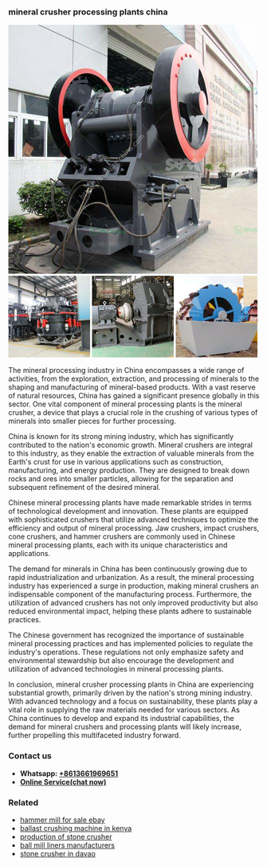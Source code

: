 <h3>mineral crusher processing plants china</h3><img src='1702950205.jpg' alt=''><p>The mineral processing industry in China encompasses a wide range of activities, from the exploration, extraction, and processing of minerals to the shaping and manufacturing of mineral-based products. With a vast reserve of natural resources, China has gained a significant presence globally in this sector. One vital component of mineral processing plants is the mineral crusher, a device that plays a crucial role in the crushing of various types of minerals into smaller pieces for further processing.</p><p>China is known for its strong mining industry, which has significantly contributed to the nation's economic growth. Mineral crushers are integral to this industry, as they enable the extraction of valuable minerals from the Earth's crust for use in various applications such as construction, manufacturing, and energy production. They are designed to break down rocks and ores into smaller particles, allowing for the separation and subsequent refinement of the desired mineral.</p><p>Chinese mineral processing plants have made remarkable strides in terms of technological development and innovation. These plants are equipped with sophisticated crushers that utilize advanced techniques to optimize the efficiency and output of mineral processing. Jaw crushers, impact crushers, cone crushers, and hammer crushers are commonly used in Chinese mineral processing plants, each with its unique characteristics and applications.</p><p>The demand for minerals in China has been continuously growing due to rapid industrialization and urbanization. As a result, the mineral processing industry has experienced a surge in production, making mineral crushers an indispensable component of the manufacturing process. Furthermore, the utilization of advanced crushers has not only improved productivity but also reduced environmental impact, helping these plants adhere to sustainable practices.</p><p>The Chinese government has recognized the importance of sustainable mineral processing practices and has implemented policies to regulate the industry's operations. These regulations not only emphasize safety and environmental stewardship but also encourage the development and utilization of advanced technologies in mineral processing plants.</p><p>In conclusion, mineral crusher processing plants in China are experiencing substantial growth, primarily driven by the nation's strong mining industry. With advanced technology and a focus on sustainability, these plants play a vital role in supplying the raw materials needed for various sectors. As China continues to develop and expand its industrial capabilities, the demand for mineral crushers and processing plants will likely increase, further propelling this multifaceted industry forward.</p><h3>Contact us</h3><ul><li><strong>Whatsapp:&nbsp;<a href="https://wa.me/8613661969651">+8613661969651</a></strong></li><li><a href="https://swt.shibang-china.com/?git&amp;zhl&amp;mineral crusher processing plants china"><strong>Online Service(chat now)</strong></a></li></ul><h3>Related</h3><ul><li><a href='hammer mill for sale ebay.md'>hammer mill for sale ebay</a></li><li><a href='ballast crushing machine in kenya.md'>ballast crushing machine in kenya</a></li><li><a href='production of stone crusher.md'>production of stone crusher</a></li><li><a href='ball mill liners manufacturers.md'>ball mill liners manufacturers</a></li><li><a href='stone crusher in davao.md'>stone crusher in davao</a></li></ul>